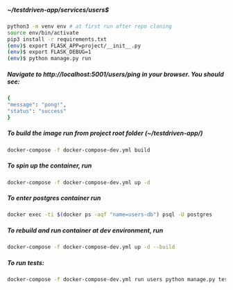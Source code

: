 ##### ~/testdriven-app/services/users$ 
```bash
python3 -m venv env # at first run after repo cloning
source env/bin/activate
pip3 install -r requirements.txt
(env)$ export FLASK_APP=project/__init__.py
(env)$ export FLASK_DEBUG=1
(env)$ python manage.py run
```

##### Navigate to http://localhost:5001/users/ping in your browser. You should see:
```bash
{
"message": "pong!",
"status": "success"
}
```

##### To build the image run from project root folder (~/testdriven-app/)
```bash
docker-compose -f docker-compose-dev.yml build
```

##### To spin up the container, run
```bash
docker-compose -f docker-compose-dev.yml up -d
```

##### To enter postgres container run
```bash
docker exec -ti $(docker ps -aqf "name=users-db") psql -U postgres
```

##### To rebuild and run container at dev environment, run 
```bash
docker-compose -f docker-compose-dev.yml up -d --build
```

##### To run tests:
```bash
docker-compose -f docker-compose-dev.yml run users python manage.py test
```